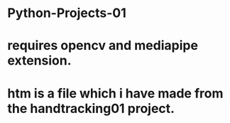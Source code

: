 # Python-Projects-01

# requires opencv and mediapipe extension.
# htm is a file which i have made from the handtracking01 project.
